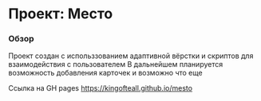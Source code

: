 # Проект: Место

### Обзор

Проект создан с использзованием адаптивной вёрстки и скриптов для взаимодействия с пользователем
В дальнейшем планируется возможность добавления карточек и возможно что еще

 Ссылка на GH pages  https://kingofteall.github.io/mesto
